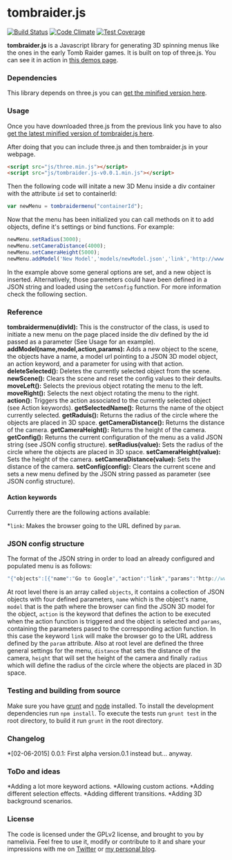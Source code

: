 tombraider.js
================
[![Build Status](https://travis-ci.org/namelivia/tombraider.js.svg?branch=master)](https://travis-ci.org/namelivia/tombraider.js)
[![Code Climate](https://codeclimate.com/github/namelivia/tomb-raider-menu/badges/gpa.svg)](https://codeclimate.com/github/namelivia/tomb-raider-menu)
[![Test Coverage](https://codeclimate.com/github/namelivia/tomb-raider-menu/badges/coverage.svg)](https://codeclimate.com/github/namelivia/tomb-raider-menu/coverage)

__tombraider.js__ is a Javascript library for generating 3D spinning menus like the ones in the early Tomb Raider
games. It is built on top of three.js. You can see it in action in [this demos page](under_construction).

### Dependencies ###

This library depends on three.js you can [get the minified version here](http://threejs.org/build/three.min.js).

### Usage ###

Once you have downloaded three.js from the previous link you have to also [get the latest minified version of tombraider.js here](http://tombraiderjs.namelivia.com/tombraider.js-v0.0.1.min.js).

After doing that you can include three.js and then tombraider.js in your webpage.

```html
<script src="js/three.min.js"></script>
<script src="js/tombraider.js-v0.0.1.min.js"></script>
```

Then the following code will initate a new 3D Menu inside a div container with the attribute ```id``` set to containerId: 

```javascript
var newMenu = tombraidermenu("containerId");
```

Now that the menu has been initialized you can call methods on it to add objects, define it's
settings or bind functions. For example:

```javascript
newMenu.setRadius(3000);
newMenu.setCameraDistance(4000);
newMenu.setCameraHeight(5000);
newMenu.addModel('New Model','models/newModel.json','link','http://www.google.com');
```

In the example above some general options are set, and a new object is inserted.
Alternatively, those paremeters could have been defined in a JSON string and loaded using the
```setConfig``` function. For more information check the following section.

### Reference ###

__tombraidermenu(divId):__
This is the constructor of the class, is used to initiate a new menu on the page placed inside the div defined by the id passed as a parameter (See Usage for an example).
__addModel(name,model,action,params):__
Adds a new object to the scene, the objects have a name, a model url pointing to a JSON 3D model object, an action keyword, and a parameter for using with that action.
__deleteSelected():__
Deletes the currently selected object from the scene.
__newScene():__
Clears the scene and reset the config values to their defaults.
__moveLeft():__
Selects the previous object rotating the menu to the left.
__moveRight():__
Selects the next object rotating the menu to the right.
__action():__
Triggers the action associated to the currently selected object (see Action keywords).
__getSelectedName():__
Returns the name of the object currently selected.
__getRaduis():__
Returns the radius of the circle where the objects are placed in 3D space.
__getCameraDistance():__
Returns the distance of the camera.
__getCameraHeight():__
Returns the height of the camera.
__getConfig():__
Returns the current configuration of the menu as a valid JSON string (see JSON config structure).
__setRadius(value):__
Sets the radius of the circle where the objects are placed in 3D space.
__setCameraHeight(value):__
Sets the height of the camera.
__setCameraDistance(value):__
Sets the distance of the camera.
__setConfig(config):__
Clears the current scene and sets a new menu defined by the JSON string passed as parameter (see JSON config structure).

#### Action keywords

Currently there are the following actions available:

*```link```: Makes the browser going to the URL defined by ```param```.

### JSON config structure ###

The format of the JSON string in order to load an already configured and populated menu is as follows:
```javascript
"{"objects":[{"name":"Go to Google","action":"link","params":"http://www.google.com","model":"models/chest/chest.json"},{"name":"Go To Facebook","action":"link","params":"http://www.facebook.com","model":"models/chest/chest.json"}],"distance":12000,"height":3000,"radius":6000}"
```

At root level there is an array called ```objects```, it contains a collection of JSON objects with four defined parameters, ```name``` which is the object's name, ```model``` that is the path where the browser can find the JSON 3D model for the object, ```action``` is the keyword that defines the action to be executed when the action function is triggered and the object is selected and ```params```, containing the parameters pased to the corresponding action function. In this case the keyword ```link``` will make the browser go to the URL address defined by the ```param``` attribute. 
Also at root level are defined the three general settings for the menu, ```distance``` that sets the distance of the camera, ```height``` that will set the height of the camera and finally ```radius``` which will define the radius of the circle where the objects are placed in 3D space.

### Testing and building from source ###

Make sure you have [grunt](http://gruntjs.com/) and [node](http://nodejs.org/download/) installed.
To install the development dependencies run ```npm install```.
To execute the tests run ```grunt test``` in the root directory, to build it run ```grunt``` in the root directory.

### Changelog ###

*[02-06-2015] 0.0.1: First alpha version.0.1 instead but... anyway.

### ToDo and ideas ###

*Adding a lot more keyword actions.
*Allowing custom actions.
*Adding different selection effects.
*Adding different transitions.
*Adding 3D background scenarios.

### License ###

The code is licensed under the GPLv2 license, and brought to you by namelivia. Feel free to use it, modify or contribute to it and share your impressions with me on [Twitter](http://wwww.twitter.com) or [my personal blog](http://www.namelivia.com).
